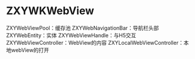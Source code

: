 # ZXYWKWebView

ZXYWebViewPool：缓存池 
ZXYWebNavigationBar：导航栏头部
ZXYWebEntity：实体
ZXYWebViewHandle：与H5交互 
ZXYWebViewController：WebView的内容
ZXYLocalWebViewController：本地webView的打开
